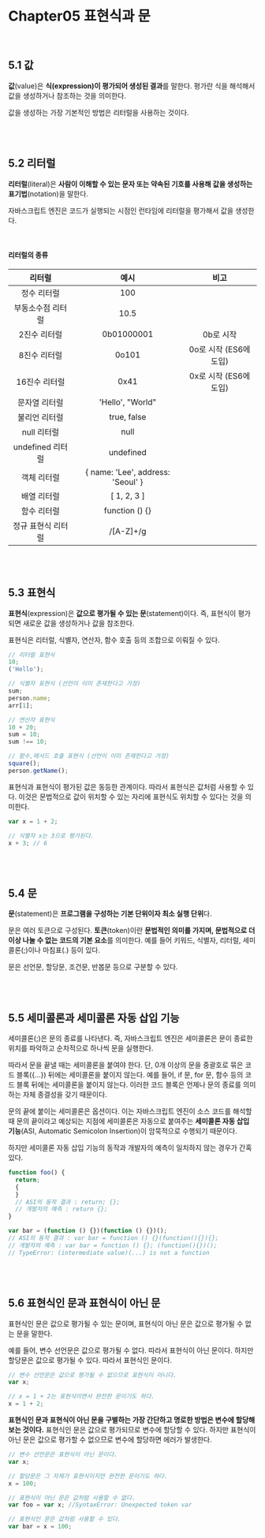 # Chapter05 표현식과 문

<br>

## 5.1 값

**값**(value)은 **식(expression)이 평가되어 생성된 결과**를 말한다. 평가란 식을 해석해서 값을 생성하거나 참조하는 것을 의미한다.

값을 생성하는 가장 기본적인 방법은 리터럴을 사용하는 것이다.

<br><br>

## 5.2 리터럴

**리터럴**(literal)은 **사람이 이해할 수 있는 문자 또는 약속된 기호를 사용해 값을 생성하는 표기법**(notation)을 말한다.

자바스크립트 엔진은 코드가 실행되는 시점인 런타임에 리터럴을 평가해서 값을 생성한다.

<br>

#### 리터럴의 종류

|       리터럴       |               예시                |          비고          |
| :----------------: | :-------------------------------: | :--------------------: |
|    정수 리터럴     |                100                |                        |
| 부동소수점 리터럴  |               10.5                |                        |
|    2진수 리터럴    |            0b01000001             |       0b로 시작        |
|    8진수 리터럴    |               0o101               | 0o로 시작 (ES6에 도입) |
|   16진수 리터럴    |               0x41                | 0x로 시작 (ES6에 도입) |
|   문자열 리터럴    |         'Hello', "World"          |                        |
|   불리언 리터럴    |            true, false            |                        |
|    null 리터럴     |               null                |                        |
|  undefined 리터럴  |             undefined             |                        |
|    객체 리터럴     | { name: 'Lee', address: 'Seoul' } |                        |
|    배열 리터럴     |            [ 1, 2, 3 ]            |                        |
|    함수 리터럴     |          function () {}           |                        |
| 정규 표현식 리터럴 |             /[A-Z]+/g             |                        |

<br><br>

## 5.3 표현식

**표현식**(expression)은 **값으로 평가될 수 있는 문**(statement)이다. 즉, 표현식이 평가되면 새로운 값을 생성하거나 값을 참조한다.

표현식은 리터럴, 식별자, 연산자, 함수 호출 등의 조합으로 이뤄질 수 있다.

```js
// 리터럴 표현식
10;
('Hello');

// 식별자 표현식 (선언이 이미 존재한다고 가정)
sum;
person.name;
arr[1];

// 연산자 표현식
10 + 20;
sum = 10;
sum !== 10;

// 함수,메서드 호출 표현식 (선언이 이미 존재한다고 가정)
square();
person.getName();
```

표현식과 표현식이 평가된 값은 동등한 관계이다. 따라서 표현식은 값처럼 사용할 수 있다. 이것은 문법적으로 값이 위치할 수 있는 자리에 표현식도 위치할 수 있다는 것을 의미한다.

```js
var x = 1 + 2;

// 식별자 x는 3으로 평가된다.
x + 3; // 6
```

<br><br>

## 5.4 문

**문**(statement)은 **프로그램을 구성하는 기본 단위이자 최소 실행 단위**다.

문은 여러 토큰으로 구성된다. **토큰**(token)이란 **문법적인 의미를 가지며, 문법적으로 더 이상 나눌 수 없는 코드의 기본 요소**를 의미한다. 예를 들어 키워드, 식별자, 리터럴, 세미콜론(;)이나 마침표(.) 등이 있다.

문은 선언문, 할당문, 조건문, 반봅문 등으로 구분할 수 있다.

<br><br>

## 5.5 세미콜론과 세미콜론 자동 삽입 기능

세미콜론(;)은 문의 종료를 나타낸다. 즉, 자바스크립트 엔진은 세미콜론은 문이 종료한 위치를 파악하고 순차적으로 하나씩 문을 실행한다.

따라서 문을 끝낼 때는 세미콜론을 붙여야 한다. 단, 0개 이상의 문을 중괄호로 묶은 코드 블록({...}) 뒤에는 세미콜론을 붙이지 않는다. 예를 들어, if 문, for 문, 함수 등의 코드 블록 뒤에는 세미콜론을 붙이지 않는다. 이러한 코드 블록은 언제나 문의 종료를 의미하는 자체 종결성을 갖기 때문이다.

문의 끝에 붙이는 세미콜론은 옵션이다. 이는 자바스크립트 엔진이 소스 코드를 해석할 때 문의 끝이라고 예상되는 지점에 세미콜론은 자동으로 붙여주는 **세미콜론 자동 삽입 기능**(ASI, Automatic Semicolon Insertion)이 암묵적으로 수행되기 때문이다.

하지만 세미콜론 자동 삽입 기능의 동작과 개발자의 예측이 일치하지 않는 경우가 간혹 있다.

```js
function foo() {
  return;
  {
  }
  // ASI의 동작 결과 : return; {};
  // 개발자의 예측 : return {};
}

var bar = (function () {})(function () {})();
// ASI의 동작 결과 : var bar = function () {}(function(){}){};
// 개발자의 예측 : var bar = function () {}; (function(){})();
// TypeError: (intermediate value)(...) is not a function
```

<br><br>

## 5.6 표현식인 문과 표현식이 아닌 문

표현식인 문은 값으로 평가될 수 있는 문이며, 표현식이 아닌 문은 값으로 평가될 수 없는 문을 말한다.

예를 들어, 변수 선언문은 값으로 평가될 수 없다. 따라서 표현식이 아닌 문이다. 하지만 할당문은 값으로 평가될 수 있다. 따라서 표현식인 문이다.

```js
// 변수 선언문은 값으로 평가될 수 없으므로 표현식이 아니다.
var x;

// x = 1 + 2는 표현식이면서 완전한 문이기도 하다.
x = 1 + 2;
```

**표현식인 문과 표현식이 아닌 문을 구별하는 가장 간단하고 명로한 방법은 변수에 할당해 보는 것이다.** 표현식인 문은 값으로 평가되므로 변수에 할당할 수 있다. 하지만 표현식이 아닌 문은 값으로 평가할 수 없으므로 변수에 할당하면 에러가 발생한다.

```js
// 변수 선언문은 표현식이 아닌 문이다.
var x;

// 할당문은 그 자체가 표현식이지만 완전한 문이기도 하다.
x = 100;

// 표현식이 아닌 문은 값처럼 사용할 수 없다.
var foo = var x; //SyntaxError: Unexpected token var

// 표현식인 문은 값처럼 사용할 수 있다.
var bar = x = 100;
```
